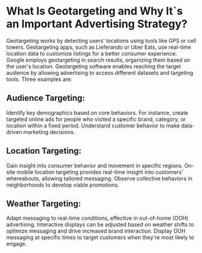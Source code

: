 # What Is Geotargeting and Why It`s an Important Advertising Strategy?

Geotargeting works by detecting users' locations using tools like GPS or cell towers. Geotargeting apps, such as Lieferando or Uber Eats, use real-time 
location data to customize listings for a better consumer experience. Google employs geotargeting in search results, organizing them based on the user's location. 
Geotargeting software enables reaching the target audience by allowing advertising to access different datasets and targeting tools. 
Three examples are:

## Audience Targeting:
Identify key demographics based on core behaviors. For instance, create targeted online ads for people who visited a specific brand, category, or location within a fixed period. 
Understand customer behavior to make data-driven marketing decisions.

## Location Targeting:
Gain insight into consumer behavior and movement in specific regions. On-site mobile location targeting provides real-time insight into customers' whereabouts, allowing tailored messaging. 
Observe collective behaviors in neighborhoods to develop viable promotions.

## Weather Targeting:
Adapt messaging to real-time conditions, effective in out-of-home (OOH) advertising. Interactive displays can be adjusted based on weather shifts to optimize messaging and drive increased brand interaction.
Display OOH messaging at specific times to target customers when they're most likely to engage.
